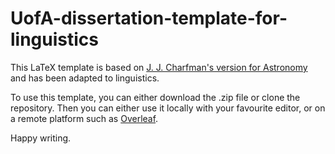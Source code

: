 # UofA-dissertation-template-for-linguistics
This LaTeX template is based on [J. J. Charfman's version for Astronomy](https://da.overleaf.com/latex/templates/university-of-arizona-astronomy-thesis-template/tsfqcgnfmjcx) and has been adapted to linguistics.

To use this template, you can either download the .zip file or clone the repository. Then you can either use it locally with your favourite editor, or on a remote platform such as [Overleaf](https://www.overleaf.com/).

Happy writing.
